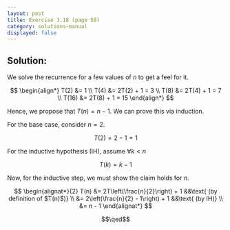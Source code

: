 ```yaml
---
layout: post
title: Exercise 3.18 (page 58)
category: solutions-manual
displayed: false
---
```


## Solution:

We solve the recurrence for a few values of $n$ to get a feel for it.

$$
    \begin{align*}
        T(2) &= 1 \\
        T(4) &= 2T(2) + 1 = 3 \\
        T(8) &= 2T(4) + 1 = 7 \\
        T(16) &= 2T(8) + 1 = 15
    \end{align*}
$$

Hence, we propose that $T(n) = n - 1$. We can prove this via induction.

For the base case, consider $n = 2$. 

$$
    T(2) = 2 - 1 = 1
$$

For the inductive hypothesis (IH), assume $\forall k < n$

$$
    T(k) = k - 1
$$

Now, for the inductive step, we must show the claim holds for $n$.

$$
    \begin{alignat*}{2}
        T(n) &= 2T\left(\frac{n}{2}\right) + 1 &&\text{ (by definition of $T(n)$)} \\
        &= 2\left(\frac{n}{2} - 1\right) + 1 &&\text{ (by IH)} \\
        &= n - 1
    \end{alignat*}
$$

$$\qed$$
